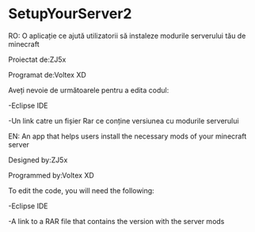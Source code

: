 # SetupYourServer2
RO:
O aplicație ce ajută utilizatorii să instaleze modurile serverului tău de minecraft



Proiectat de:ZJ5x



Programat de:Voltex XD



Aveți nevoie de următoarele pentru a edita codul:



-Eclipse IDE




-Un link catre un fișier Rar ce conține versiunea cu modurile serverului





EN:
An app that helps users install the necessary mods of your minecraft server



Designed by:ZJ5x



Programmed by:Voltex XD



To edit the code, you will need the following:



-Eclipse IDE



-A link to a RAR file that contains the version with the server mods


